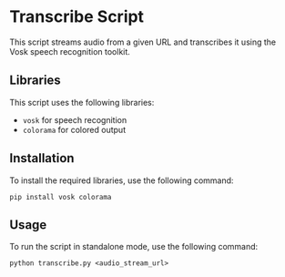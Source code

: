 # Transcribe Script

This script streams audio from a given URL and transcribes it using the Vosk speech recognition toolkit.

## Libraries

This script uses the following libraries:
- `vosk` for speech recognition
- `colorama` for colored output

## Installation

To install the required libraries, use the following command:

`pip install vosk colorama`


## Usage

To run the script in standalone mode, use the following command:

`python transcribe.py <audio_stream_url>`